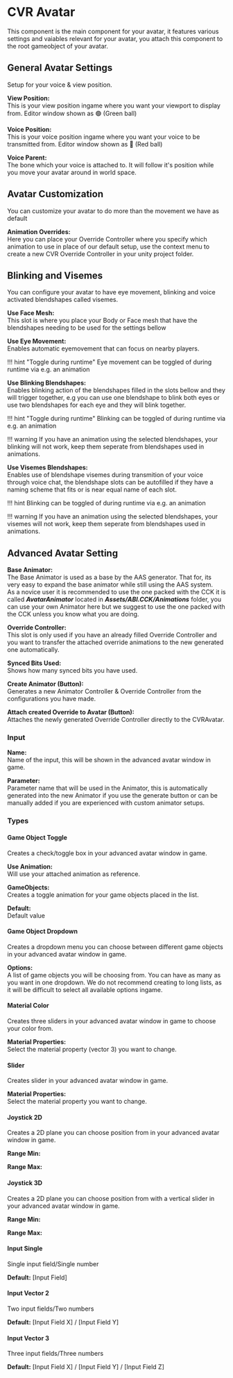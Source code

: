 # CVR Avatar
This component is the main component for your avatar, it features various settings and vaiables relevant for your 
avatar, you attach this component to the root gameobject of your avatar.


## General Avatar Settings
Setup for your voice & view position.

**View Position:**  
This is your view position ingame where you want your viewport to display from.
Editor window shown as 🟢 (Green ball)

**Voice Position:**  
This is your voice position ingame where you want your voice to be transmitted from.
Editor window shown as 🔴 (Red ball)

**Voice Parent:**  
The bone which your voice is attached to. It will follow it's position while you move your avatar around in world space.


## Avatar Customization
You can customize your avatar to do more than the movement we have as default

**Animation Overrides:**  
Here you can place your Override Controller where you specify which animation to use in place of our default setup, 
use the context menu to create a new CVR Override Controller in your unity project folder.

## Blinking and Visemes
You can configure your avatar to have eye movement, blinking and voice activated blendshapes called visemes.

**Use Face Mesh:**  
This slot is where you place your Body or Face mesh that have the blendshapes needing to be used for the settings bellow

**Use Eye Movement:**  
Enables automatic eyemovement that can focus on nearby players.

!!! hint "Toggle during runtime"
    Eye movement can be toggled of during runtime via e.g. an animation

**Use Blinking Blendshapes:**  
Enables blinking action of the blendshapes filled in the slots bellow and they will trigger together, e.g you can use 
one blendshape to blink both eyes or use two blendshapes for each eye and they will blink together.

!!! hint "Toggle during runtime"
    Blinking can be toggled of during runtime via e.g. an animation

!!! warning
    If you have an animation using the selected blendshapes, your blinking will not work, keep them seperate from 
blendshapes used in animations.

**Use Visemes Blendshapes:**  
Enables use of blendshape visemes during transmition of your voice through voice chat, the blendshape slots can be 
autofilled if they have a naming scheme that fits or is near equal name of each slot.

!!! hint
    Blinking can be toggled of during runtime via e.g. an animation

!!! warning
    If you have an animation using the selected blendshapes, your visemes will not work, keep them seperate from 
blendshapes used in animations.


## Advanced Avatar Setting

**Base Animator:**  
The Base Animator is used as a base by the AAS generator. That for, its very easy to expand the base animator while 
still using the AAS system.  
As a novice user it is recommended to use the one packed with the CCK it is called ***AvatarAnimator*** located in 
***Assets/ABI.CCK/Animations*** folder, you can use your own Animator here but we suggest to use the one packed with 
the CCK unless you know what you are doing.

**Override Controller:**  
This slot is only used if you have an already filled Override Controller and you want to transfer the attached override 
animations to the new generated one automatically.

**Synced Bits Used:**  
Shows how many synced bits you have used.

**Create Animator (Button):**  
Generates a new Animator Controller & Override Controller from the configurations you have made.

**Attach created Override to Avatar (Button):**  
Attaches the newly generated Override Controller directly to the CVRAvatar.


### Input
**Name:**  
Name of the input, this will be shown in the advanced avatar window in game.

**Parameter:**  
Parameter name that will be used in the Animator, this is automatically generated into the new Animator if you use the
generate button or can be manually added if you are experienced with custom animator setups.


### Types
#### Game Object Toggle
Creates a check/toggle box in your advanced avatar window in game.

**Use Animation:**  
Will use your attached animation as reference.

**GameObjects:**  
Creates a toggle animation for your game objects placed in the list.

**Default:**  
Default value 


#### Game Object Dropdown
Creates a dropdown menu you can choose between different game objects in your advanced avatar window in game.

**Options:**  
A list of game objects you will be choosing from. You can have as many as you want in one dropdown.
We do not recommend creating to long lists, as it will be difficult to select all available options ingame.


#### Material Color
Creates three sliders in your advanced avatar window in game to choose your color from.

**Material Properties:**  
Select the material property (vector 3) you want to change.


#### Slider
Creates slider in your advanced avatar window in game.

**Material Properties:**  
Select the material property you want to change.


#### Joystick 2D
Creates a 2D plane you can choose position from in your advanced avatar window in game.

**Range Min:**  


**Range Max:**  



#### Joystick 3D
Creates a 2D plane you can choose position from with a vertical slider in your advanced avatar window in game.

**Range Min:**  


**Range Max:**



#### Input Single
Single input field/Single number  

**Default:** [Input Field]


#### Input Vector 2
Two input fields/Two numbers

**Default:** [Input Field X] / [Input Field Y]


#### Input Vector 3
Three input fields/Three numbers

**Default:** [Input Field X] / [Input Field Y] / [Input Field Z]  